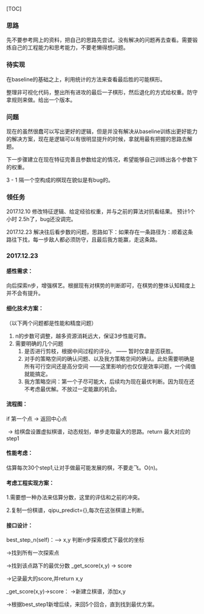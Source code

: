 [TOC]

### 思路

先不要参考网上的资料，把自己的思路先尝试。没有解决的问题再去查看。需要锻炼自己的工程能力和思考能力，不要老懒得想问题。



### 待实现

在baseline的基础之上，利用统计的方法来查看最后胜的可能棋形。

整理非可视化代码，整出所有进攻的最后一子棋形，然后退化的方式给权重。防守拿规则来做。给出一个版本。



### 问题

现在的虽然很蠢可以写出更好的逻辑，但是并没有解决从baseline训练出更好能力的解决方案，现在是逻辑可以有很明显提升的时候，拿就用最有把握的思路去解题。

下一步骤建立在现在特征完善且参数给定的情况，希望能够自己训练出各个参数下的权重。

3 - 1 隔一个空构成的棋现在貌似是有bug的。



### 领任务

2017.12.10 修改特征逻辑、给定经验权重，并与之前的算法对抗看结果。 预计1个小时 2.5h了，bug还没调完。

2017.12.23 解决往后看步数的问题，思路如下：如果存在一条路径为：顺着这条路往下找，每一步敌人都必须防守，且最后我方能赢，走这条路。



### 2017.12.23

#### 感性需求：

向后探索n步，增强棋艺。根据现有对棋势的判断即可，在棋势的整体认知精度上并不会有提升。

#### 细化技术方案：

（以下两个问题都是性能和精度问题）

1. n的步数可调整，越多资源消耗远大，保证3步性能可靠。
2. 需要明确的几个问题
   1. 是否进行剪枝，根据中间过程的评分。  —— 暂时仅拿是否获胜。
   2. 对手的策略空间的确认问题、以及我方策略空间的确认。此处需要明确是所有可行空间还是高分空间  ——这里影响的也仅仅是效率问题，一个阈值就能搞定。
   3. 我方策略空间：第一个子尽可能大，后续均为现在最优判断。因为现在还不考虑最优解。不放过一定能赢的机会。

#### 流程图：

if 第一个点 -> 返回中心点

​		    ->	给棋盘设置虚拟棋谱，动态规划，单步走取最大的思路。return 最大对应的step1

#### 性能考虑：

估算每次30个step1,让对手做最可能发展的棋，不要走飞。O(n)。

#### 考虑工程实现方案：

1.需要想一种办法来估算分数，这里的评估和之前的冲突。

2.复制一份棋谱，qipu_predict={},每次在这张棋谱上判断。

#### 接口设计：

best_step_n(self)：—> x,y 判断n步探索模式下最优的坐标

->找到所有一次探索点

->找到该点路下的最优分数 _get_score(x,y) -> score 

->记录最大的score,并return x,y

_get_score(x,y)->score：
->新建立棋谱，添加x,y

->根据best_step1新增后续，来回5个回合，直到找到最优方案。



